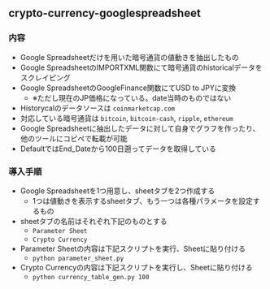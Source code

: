 ## crypto-currency-googlespreadsheet

### 内容

- Google Spreadsheetだけを用いた暗号通貨の値動きを抽出したもの
- Google SpreadsheetのIMPORTXML関数にて暗号通貨のhistoricalデータをスクレイピング
- Google SpreadsheetのGoogleFinance関数にてUSD to JPYに変換
  - ※ただし現在のJP価格になっている。date当時のものではない
- Historycalのデータソースは `coinmarketcap.com`
- 対応している暗号通貨は `bitcoin`, `bitcoin-cash`, `ripple`, `ethereum`
- Google Spreadsheetに抽出したデータに対して自身でグラフを作ったり、他のツールにコピペで転載が可能
- DefaultではEnd_Dateから100日遡ってデータを取得している

### 導入手順

- Google Spreadsheetを1つ用意し、sheetタブを2つ作成する
  - 1つは値動きを表示するsheetタブ、もう一つは各種パラメータを設定するもの
- sheetタブの名前はそれぞれ下記のものとする
  - `Parameter Sheet`
  - `Crypto Currency`
- Parameter Sheetの内容は下記スクリプトを実行、Sheetに貼り付ける
  - `python parameter_sheet.py`
- Crypto Currencyの内容は下記スクリプトを実行し、Sheetに貼り付ける
  - `python currency_table_gen.py 100`
